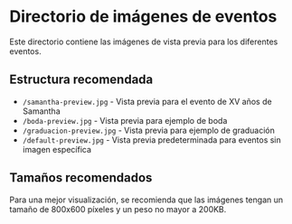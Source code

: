 # Directorio de imágenes de eventos

Este directorio contiene las imágenes de vista previa para los diferentes eventos.

## Estructura recomendada

- `/samantha-preview.jpg` - Vista previa para el evento de XV años de Samantha
- `/boda-preview.jpg` - Vista previa para ejemplo de boda
- `/graduacion-preview.jpg` - Vista previa para ejemplo de graduación
- `/default-preview.jpg` - Vista previa predeterminada para eventos sin imagen específica

## Tamaños recomendados

Para una mejor visualización, se recomienda que las imágenes tengan un tamaño de 800x600 píxeles y un peso no mayor a 200KB.
